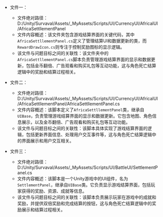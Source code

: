 * 文件一：
    * 文件绝对路径：D:/Unity/Survaval/Assets/_MyAssets/Scripts/UI/CurrencyUI/AfricalUI/AfricaSettllementPanel
    * 文件内容概述：该文件夹包含游戏结算界面的关键代码，其中`AfricaSettllementPanel.cs`定义了管理结算UI和数据更新的类，而`RewardDrawIcon.cs`则专注于控制奖励图标的显示逻辑。
    * 该文件与问题目标之间的关联性：该文件夹中的`AfricaSettllementPanel.cs`脚本负责管理游戏结算界面的显示和数据更新，包括金币翻倍、广告观看和购买礼包等互动功能，这与角色死亡结算逻辑中的奖励和结算过程相关。

* 文件二：
    * 文件绝对路径：D:/Unity/Survaval/Assets/_MyAssets/Scripts/UI/CurrencyUI/AfricalUI/AfricaSettllementPanel/AfricaSettllementPanel.cs
    * 文件内容概述：该脚本定义了`AfricaSettllementPanel`类，继承自`UIBase`，负责管理游戏结算界面的显示和数据更新。它包含地图、角色信息展示，以及金币翻倍、广告观看和购买礼包等互动功能。
    * 该文件与问题目标之间的关联性：该脚本具体实现了游戏结算界面的逻辑，包括更新界面信息、处理用户交互事件等，这与角色死亡结算逻辑中的界面展示和用户交互相关。

* 文件三：
    * 文件绝对路径：D:/Unity/Survaval/Assets/_MyAssets/Scripts/UI/BattleUI/SettlementPanel.cs
    * 文件内容概述：该脚本是一个Unity游戏中的UI组件，名为`SettlementPanel`，继承自`UIBase`类。它负责显示游戏结算界面，包括玩家获得的奖励、资源、成就等信息。
    * 该文件与问题目标之间的关联性：该脚本负责展示玩家在游戏中的成就和奖励，并提供双倍奖励和完成结算的按钮，这与角色死亡结算逻辑中的奖励展示和结算过程相关。